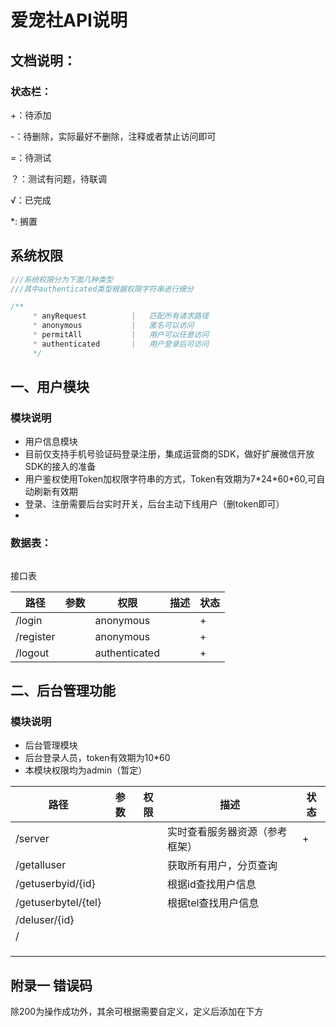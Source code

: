 # 爱宠社API说明

## 文档说明：

### 状态栏：

+：待添加

-：待删除，实际最好不删除，注释或者禁止访问即可

=：待测试

？：测试有问题，待联调

√：已完成

\*:  搁置

## 系统权限

```java
///系统权限分为下面几种类型
///其中authenticated类型根据权限字符串进行细分

/**
     * anyRequest          |   匹配所有请求路径
     * anonymous           |   匿名可以访问
     * permitAll           |   用户可以任意访问
     * authenticated       |   用户登录后可访问
     */
```

## 一、用户模块

### 模块说明

- 用户信息模块
- 目前仅支持手机号验证码登录注册，集成运营商的SDK，做好扩展微信开放SDK的接入的准备
- 用户鉴权使用Token加权限字符串的方式，Token有效期为7\*24\*60\*60,可自动刷新有效期
- 登录、注册需要后台实时开关，后台主动下线用户（删token即可）
- 



### 数据表：

```sql

```

接口表

| 路径      | 参数 | 权限          | 描述 | 状态 |
| --------- | ---- | ------------- | ---- | ---- |
| /login    |      | anonymous     |      | +    |
| /register |      | anonymous     |      | +    |
| /logout   |      | authenticated |      | +    |

## 二、后台管理功能

### 模块说明

- 后台管理模块
- 后台登录人员，token有效期为10*60
- 本模块权限均为admin（暂定）

| 路径                | 参数 | 权限 | 描述                           | 状态 |
| ------------------- | ---- | ---- | ------------------------------ | ---- |
| /server             |      |      | 实时查看服务器资源（参考框架） | +    |
| /getalluser         |      |      | 获取所有用户，分页查询         |      |
| /getuserbyid/{id}   |      |      | 根据id查找用户信息             |      |
| /getuserbytel/{tel} |      |      | 根据tel查找用户信息            |      |
| /deluser/{id}       |      |      |                                |      |
| /                   |      |      |                                |      |
|                     |      |      |                                |      |
|                     |      |      |                                |      |
|                     |      |      |                                |      |





































## 附录一 错误码

除200为操作成功外，其余可根据需要自定义，定义后添加在下方



